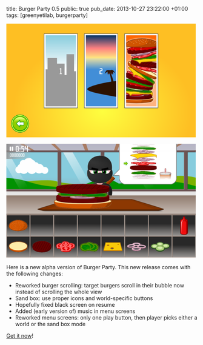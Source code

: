 title: Burger Party 0.5
public: true
pub_date: 2013-10-27 23:22:00 +01:00
tags: [greenyetilab, burgerparty]


[![Select world, or create your own burgers](/projects/burgerparty/0.5/thumb-world-selector.png)](/projects/burgerparty/0.5/world-selector.png)

[![Big burgers scroll when they do not fit the bubble](/projects/burgerparty/0.5/thumb-scrolling-burger.png)](/projects/burgerparty/0.5/scrolling-burger.png)

Here is a new alpha version of Burger Party. This new release comes with the following changes:

- Reworked burger scrolling: target burgers scroll in their bubble now instead of scrolling the whole view
- Sand box: use proper icons and world-specific buttons
- Hopefully fixed black screen on resume
- Added (early version of) music in menu screens
- Reworked menu screens: only one play button, then player picks either a world or the sand box mode

[Get it now](/projects/burgerparty/)!
